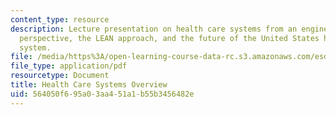 ```yaml
---
content_type: resource
description: Lecture presentation on health care systems from an engineering systems
  perspective, the LEAN approach, and the future of the United States health care
  system.
file: /media/https%3A/open-learning-course-data-rc.s3.amazonaws.com/esd-69-seminar-on-health-care-systems-innovation-fall-2010/564050f695a03aa451a1b55b3456482e_MITESD_69F10_lecture3.pdf
file_type: application/pdf
resourcetype: Document
title: Health Care Systems Overview
uid: 564050f6-95a0-3aa4-51a1-b55b3456482e
---
```


